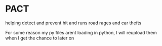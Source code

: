 # PACT

helping detect and prevent hit and runs road rages and car thefts

For some reason my py files arent loading in python, I will reupload them when I get the chance to later on
